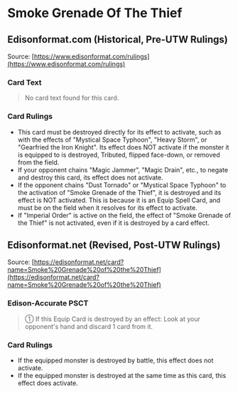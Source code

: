 # Smoke Grenade Of The Thief

## Edisonformat.com (Historical, Pre-UTW Rulings)

Source: [https://www.edisonformat.com/rulings](https://www.edisonformat.com/rulings)

### Card Text

> No card text found for this card.

### Card Rulings

*   This card must be destroyed directly for its effect to activate, such as with the effects of "Mystical Space Typhoon", "Heavy Storm", or "Gearfried the Iron Knight". Its effect does NOT activate if the monster it is equipped to is destroyed, Tributed, flipped face-down, or removed from the field.
*   If your opponent chains "Magic Jammer", "Magic Drain", etc., to negate and destroy this card, its effect does not activate.
*   If the opponent chains "Dust Tornado" or "Mystical Space Typhoon" to the activation of "Smoke Grenade of the Thief", it is destroyed and its effect is NOT activated. This is because it is an Equip Spell Card, and must be on the field when it resolves for its effect to activate.
*   If "Imperial Order" is active on the field, the effect of "Smoke Grenade of the Thief" is not activated, even if it is destroyed by a card effect.

## Edisonformat.net (Revised, Post-UTW Rulings)

Source: [https://edisonformat.net/card?name=Smoke%20Grenade%20of%20the%20Thief](https://edisonformat.net/card?name=Smoke%20Grenade%20of%20the%20Thief)

### Edison-Accurate PSCT

> ① If this Equip Card is destroyed by an effect: Look at your opponent's hand and discard 1 card from it.

### Card Rulings

*   If the equipped monster is destroyed by battle, this effect does not activate.
*   If the equipped monster is destroyed at the same time as this card, this effect does activate.
            